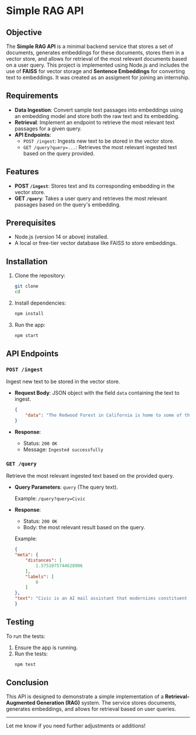 # Simple RAG API

## Objective

The **Simple RAG API** is a minimal backend service that stores a set of documents, generates embeddings for these documents, stores them in a vector store, and allows for retrieval of the most relevant documents based on a user query. This project is implemented using Node.js and includes the use of **FAISS** for vector storage and **Sentence Embeddings** for converting text to embeddings. It was created as an assigment for joining an internship.

## Requirements

- **Data Ingestion**: Convert sample text passages into embeddings using an embedding model and store both the raw text and its embedding.
- **Retrieval**: Implement an endpoint to retrieve the most relevant text passages for a given query.
- **API Endpoints**:
  - `POST /ingest`: Ingests new text to be stored in the vector store.
  - `GET /query?query=...`: Retrieves the most relevant ingested text based on the query provided.

## Features

- **POST `/ingest`**: Stores text and its corresponding embedding in the vector store.
- **GET `/query`**: Takes a user query and retrieves the most relevant passages based on the query's embedding.

## Prerequisites

- Node.js (version 14 or above) installed.
- A local or free-tier vector database like FAISS to store embeddings.

## Installation

1. Clone the repository:

    ```bash
    git clone
    cd 
    ```

2. Install dependencies:

    ```bash
    npm install
    ```

3. Run the app:

    ```bash
    npm start
    ```

## API Endpoints

### `POST /ingest`

Ingest new text to be stored in the vector store.

- **Request Body**: JSON object with the field `data` containing the text to ingest.
    ```json
    {
        "data": "The Redwood Forest in California is home to some of the tallest trees on Earth."
    }
    ```

- **Response**: 
    - Status: `200 OK`
    - Message: `Ingested successfully`

### `GET /query`

Retrieve the most relevant ingested text based on the provided query.

- **Query Parameters**: `query` (The query text).
  
    Example: `/query?query=Civic`

- **Response**: 
    - Status: `200 OK`
    - Body: the most relevant result based on the query.

    Example:
    ```json
    {
    "meta": {
        "distances": [
            1.5751075744628906
        ],
        "labels": [
            0
        ]
    },
    "text": "Civic is an AI mail assistant that modernizes constituent communications through email, phone, and mail automation, providing advanced analytics to measure engagement."
    }
    ```

## Testing

To run the tests:

1. Ensure the app is running.
2. Run the tests:
    ```bash
    npm test
    ```

## Conclusion

This API is designed to demonstrate a simple implementation of a **Retrieval-Augmented Generation (RAG)** system. The service stores documents, generates embeddings, and allows for retrieval based on user queries.

---

Let me know if you need further adjustments or additions!